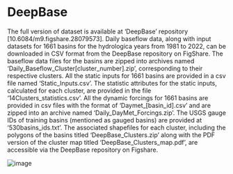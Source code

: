 # DeepBase

The full version of dataset is available at ‘DeepBase’ repository [10.6084/m9.figshare.28079573].
Daily baseflow data, along with input datasets for 1661 basins for the hydrologica years from 1981 to 2022, can be downloaded in CSV format from the DeepBase repository on FigShare. The baseflow data files for the basins are zipped into archives named ‘Daily_Baseflow_Cluster[cluster_number].zip’, corresponding to their respective clusters. All the static inputs for 1661 basins are provided in a csv file named ‘Static_Inputs.csv’.  The statistic attributes for the static inputs, calculated for each cluster, are provided in the file ‘14Clusters_statistics.csv’. All the dynamic forcings for 1661 basins are provided in csv files with the format of ‘Daymet_[basin_id].csv’ and  are zipped into an archive named ‘Daily_DayMet_Forcings.zip’. The USGS gauge IDs of training basins (mentioned as gauged basins) are provided at ‘530basins_ids.txt’. The associated shapefiles for each cluster, including the polygons of the basins titled ‘DeepBase_Clusters.zip’ along with the PDF version of the cluster map titled ‘DeepBase_Clusters_map.pdf’,  are accessible via the DeepBase repository on Figshare.




![image](https://github.com/user-attachments/assets/17645365-bfd9-46ec-849e-56e008ce6a82)
